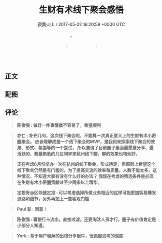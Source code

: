 <h1 align="center">生财有术线下聚会感悟</h1>
<p align="center">
    <a>寂寞火山 / 2017-05-22 16:20:58 &#43;0000 UTC</a>
</p>

<div align="center">
    <img src="https://images.zsxq.com/FvonlW7nNTaXT9ONdiNVq3uFshst?e=1590940799&amp;token=kIxbL07-8jAj8w1n4s9zv64FuZZNEATmlU_Vm6zD:k1jwx65wvz73Kz6xbw6FPPtJp7A=" width="100" height="100" style="border:1px solid;border-radius:50%; color:#ffffff"/>
</div>

## 正文

<div>

</div>

## 配图
<div class="image" align="center">

</div>

## 评论

<div align="left">
<div>

<blockquote >
<span> <strong>陈俊强 : 做好一件事情就不容易了，希望顺利 </strong></span>
</blockquote>

<blockquote >
<span> <strong>亦仁 : 补充几句，这次线下聚会呢，不能算一次真正意义上的生财有术小密圈聚会。  应该理解成是一个线下聚会的MVP，是我用来探索线下聚会的效果、形式、氛围等的一个尝试， 所以邀请了目前圈子里面最愿意分享、最活跃的、我最熟悉的几位同学来杭州线下聊，聊的效果也特别好。 

正在考虑6月份举办一次在杭州的线下聚会，形式待定，但原则上希望这个线下聚会仍然是有门槛的，为了提高交流的效率和质量，人数不能太多，这种情况，不知道大家有没有什么好的办法？ 我现在考虑的筛选条件是必须在生财有术小密圈贡献过至少两条以上精华。 </strong></span>
</blockquote>

<blockquote >
<span> <strong>定投哥@区块链定投 : 可以考虑选择所做业务相近的这样可能更加容易爆发思路和细节，另外再加上一些客观门槛 </strong></span>
</blockquote>

<blockquote >
<span> <strong>Paul 彭 : 同意！ </strong></span>
</blockquote>

<blockquote >
<span> <strong>陈俊强 : 看银行卡流水。直接过滤。还要淘汰人员才行。圈子有价值肯定是小部分人知道。 </strong></span>
</blockquote>

<blockquote >
<span> <strong>York : 基于用户理解的出栈分享很牛，很佩服思考的深度 </strong></span>
</blockquote>

</div>
</div>